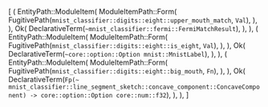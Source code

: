 [
    (
        EntityPath::ModuleItem(
            ModuleItemPath::Form(
                FugitivePath(`mnist_classifier::digits::eight::upper_mouth_match`, `Val`),
            ),
        ),
        Ok(
            DeclarativeTerm(`~mnist_classifier::fermi::FermiMatchResult`),
        ),
    ),
    (
        EntityPath::ModuleItem(
            ModuleItemPath::Form(
                FugitivePath(`mnist_classifier::digits::eight::is_eight`, `Val`),
            ),
        ),
        Ok(
            DeclarativeTerm(`~core::option::Option mnist::MnistLabel`),
        ),
    ),
    (
        EntityPath::ModuleItem(
            ModuleItemPath::Form(
                FugitivePath(`mnist_classifier::digits::eight::big_mouth`, `Fn`),
            ),
        ),
        Ok(
            DeclarativeTerm(`Fp(~ mnist_classifier::line_segment_sketch::concave_component::ConcaveComponent) -> core::option::Option core::num::f32`),
        ),
    ),
]